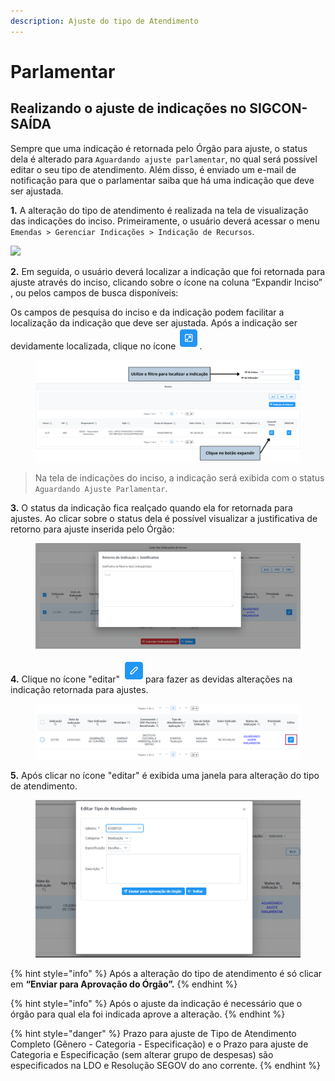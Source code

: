 ```yaml
---
description: Ajuste do tipo de Atendimento
---
```


# Parlamentar

## Realizando o ajuste de indicações no SIGCON-SAÍDA

Sempre que uma indicação é retornada pelo Órgão para ajuste, o status dela é alterado para `Aguardando ajuste parlamentar`, no qual será possível editar o seu tipo de atendimento. Além disso, é enviado um e-mail de notificação para que o parlamentar saiba que há uma indicação que deve ser ajustada.

**1.** A alteração do tipo de atendimento é realizada na tela de visualização das indicações do inciso. Primeiramente, o usuário deverá acessar o menu `Emendas > Gerenciar Indicações > Indicação de Recursos`.

![](../../../.gitbook/assets/indicar\_recursos.png)

**2.** Em seguida, o usuário deverá localizar a indicação que foi retornada para ajuste através do inciso, clicando sobre o ícone na coluna “Expandir Inciso” , ou pelos campos de busca disponíveis:

Os campos de pesquisa do inciso e da indicação podem facilitar a localização da indicação que deve ser ajustada. Após a indicação ser devidamente localizada, clique no ícone ![](<../../../.gitbook/assets/image (560).png>).

<figure><img src="../../../.gitbook/assets/Ajuste Parlamentar - 1.png" alt=""><figcaption></figcaption></figure>

> Na tela de indicações do inciso, a indicação será exibida com o status `Aguardando Ajuste Parlamentar`.

**3.** O status da indicação fica realçado quando ela for retornada para ajustes. Ao clicar sobre o status dela é possível visualizar a justificativa de retorno para ajuste inserida pelo Órgão:

<figure><img src="../../../.gitbook/assets/Ajuste Parlamentar 2.png" alt=""><figcaption></figcaption></figure>

**4.** Clique no ícone "editar" ![](<../../../.gitbook/assets/image (561).png>)para fazer as devidas alterações na indicação retornada para ajustes.

<figure><img src="../../../.gitbook/assets/Ajuste Parlamentar 3.png" alt=""><figcaption></figcaption></figure>

**5.** Após clicar no ícone "editar" é exibida uma janela para alteração do tipo de atendimento.

<figure><img src="../../../.gitbook/assets/Ajuste Parlamentar 4.png" alt=""><figcaption></figcaption></figure>

{% hint style="info" %}
Após a alteração do tipo de atendimento é só clicar em **“Enviar para Aprovação do Órgão”.**
{% endhint %}

{% hint style="info" %}
Após o ajuste da indicação é necessário que o órgão para qual ela foi indicada aprove a alteração.
{% endhint %}

{% hint style="danger" %}
Prazo para ajuste de Tipo de Atendimento Completo (Gênero - Categoria - Especificação) e o Prazo para ajuste de Categoria e Especificação (sem alterar grupo de despesas) são especificados na LDO e Resolução SEGOV do ano corrente.
{% endhint %}
